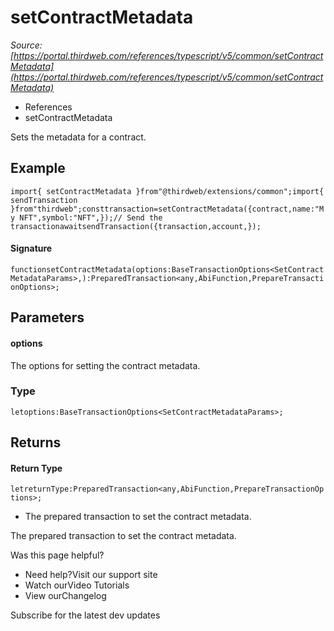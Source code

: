 # setContractMetadata

*Source: [https://portal.thirdweb.com/references/typescript/v5/common/setContractMetadata](https://portal.thirdweb.com/references/typescript/v5/common/setContractMetadata)*

* References
* setContractMetadata

Sets the metadata for a contract.

## Example

`import{ setContractMetadata }from"@thirdweb/extensions/common";import{ sendTransaction }from"thirdweb";consttransaction=setContractMetadata({contract,name:"My NFT",symbol:"NFT",});// Send the transactionawaitsendTransaction({transaction,account,});`
#### Signature

`functionsetContractMetadata(options:BaseTransactionOptions<SetContractMetadataParams>,):PreparedTransaction<any,AbiFunction,PrepareTransactionOptions>;`
## Parameters

#### options

The options for setting the contract metadata.

### Type

`letoptions:BaseTransactionOptions<SetContractMetadataParams>;`
## Returns

#### Return Type

`letreturnType:PreparedTransaction<any,AbiFunction,PrepareTransactionOptions>;`
* The prepared transaction to set the contract metadata.

The prepared transaction to set the contract metadata.

Was this page helpful?

* Need help?Visit our support site
* Watch ourVideo Tutorials
* View ourChangelog

Subscribe for the latest dev updates

